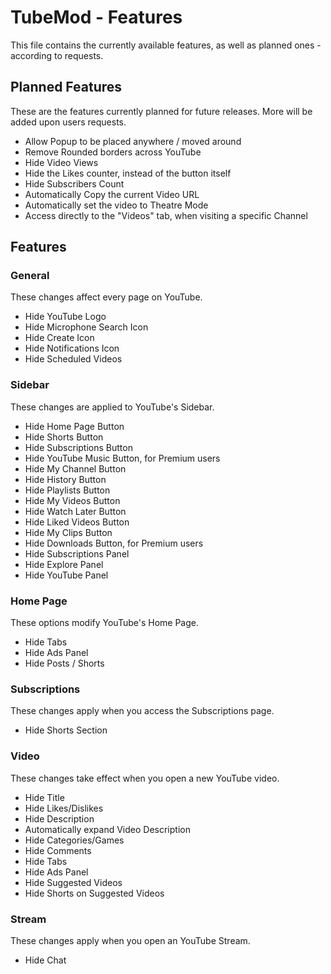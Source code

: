 # TubeMod - Features

This file contains the currently available features, as well as planned ones - according to requests.

## Planned Features

These are the features currently planned for future releases. More will be added upon users requests.

- Allow Popup to be placed anywhere / moved around
- Remove Rounded borders across YouTube
- Hide Video Views
- Hide the Likes counter, instead of the button itself
- Hide Subscribers Count
- Automatically Copy the current Video URL
- Automatically set the video to Theatre Mode
- Access directly to the "Videos" tab, when visiting a specific Channel

## Features

### General

These changes affect every page on YouTube.

- Hide YouTube Logo
- Hide Microphone Search Icon
- Hide Create Icon
- Hide Notifications Icon
- Hide Scheduled Videos

### Sidebar

These changes are applied to YouTube's Sidebar.

- Hide Home Page Button
- Hide Shorts Button
- Hide Subscriptions Button
- Hide YouTube Music Button, for Premium users
- Hide My Channel Button
- Hide History Button
- Hide Playlists Button
- Hide My Videos Button
- Hide Watch Later Button
- Hide Liked Videos Button
- Hide My Clips Button
- Hide Downloads Button, for Premium users
- Hide Subscriptions Panel
- Hide Explore Panel
- Hide YouTube Panel

### Home Page

These options modify YouTube's Home Page.

- Hide Tabs
- Hide Ads Panel
- Hide Posts / Shorts

### Subscriptions

These changes apply when you access the Subscriptions page.

- Hide Shorts Section

### Video

These changes take effect when you open a new YouTube video.

- Hide Title
- Hide Likes/Dislikes
- Hide Description
- Automatically expand Video Description
- Hide Categories/Games
- Hide Comments
- Hide Tabs
- Hide Ads Panel
- Hide Suggested Videos
- Hide Shorts on Suggested Videos

### Stream

These changes apply when you open an YouTube Stream.

- Hide Chat
